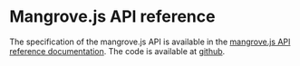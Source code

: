 # Mangrove.js API reference

The specification of the mangrove.js API is available in the [mangrove.js API reference documentation](https://code.mangrove.exchange/mangrove-js/). The code is available at [github](https://github.com/mangrovedao/mangrove).

